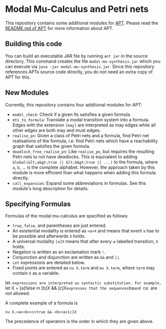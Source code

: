 Modal Mu-Calculus and Petri nets
================================

This repository contains some additional modules for
[APT](https://github.com/CvO-Theory/apt). Please read the [README.md of
APT](https://github.com/CvO-Theory/apt/blob/master/README.md) for more
information about APT.

Building this code
------------------

You can build an executable JAR file by running `ant jar` in the source
directory. This command creates the file `modal-mu-synthesis.jar` which you can
execute via `java -jar modal-mu-synthesis.jar`. Since this repository references
APTs source code directly, you do not need an extra copy of APT for this.

New Modules
-----------

Currently, this repository contains four additional modules for APT:

- `model_check`: Check if a given lts satisfies a given formula.
- `mts_to_formula`: Translate a modal transition system into a formula. Edges
  with the extension `[may]` are interpreted as may edges while all other edges
  are both may and must edges.
- `realise_pn`: Given a class of Petri nets and a formula, find Petri net
  realisations of the formula, i.e. find Petri nets which have a reachability
  graph that satisfies the given formula.
- `deadlock_free_realise_pn`: Like `realise_pn`, but requires the resulting
  Petri nets to not have deadlocks. This is equivalent to adding
  `Global(&lt;a&gt;true || &lt;b&gt;true || ...)` to the formula, where `a`,
  `b`, ... is the complete alphabet. However, the approach taken by this module
  is more efficient than what happens when adding this formula directly.
- `call_expansion`: Expand some abbreviations in formulas. See this module's
  long description for details.

Specifying Formulas
-------------------

Formulas of the modal mu-calculus are specified as follows:

- `true`, `false`, and parentheses are just entered.
- An existential modality is entered as `<a>X` and means that event `a` has to
  be possible and afterwards `X` holds.
- A universal modality `[a]X` means that after every `a`-labelled transition,
  `X` holds.
- Negation is written as an exclamation mark `!`.
- Conjunction and disjunction are written as `&&` and `||`.
- `Let` expressions are detailed below.
- Fixed points are entered as `nu X.term` and `mu X.term`, where `term` may
  contain `X` as a variable.

let`-expressions are interpreted as syntactic substitution. For example, `let X
= [a]false in [b]X && [c]X` expresses that the sequences `ba`and `ca` are not
allowed.

A complete example of a formula is
```
nu X.<a><b><c>true && <b><a>[c]X
```
The precedence of operators is the order in which they are given above.

